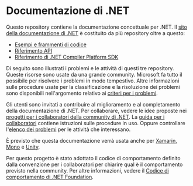 # <a name="net-docs"></a>Documentazione di .NET

Questo repository contiene la documentazione concettuale per .NET. Il [sito della documentazione di .NET](https://docs.microsoft.com/dotnet) è costituito da più repository oltre a questo:

- [Esempi e frammenti di codice](https://github.com/dotnet/samples)
- [Riferimento API](https://github.com/dotnet/dotnet-api-docs)
- [Riferimento di .NET Compiler Platform SDK](https://github.com/dotnet/roslyn-api-docs)

Di seguito sono illustrati i problemi e le attività di questi tre repository. Queste risorse sono usate da una grande community. Microsoft fa tutto il possibile per risolvere i problemi in modo tempestivo. Altre informazioni sulle procedure usate per la classificazione e la risoluzione dei problemi sono disponibili nell'argomento relativo ai [criteri per i problemi](issues-policy.md).

Gli utenti sono invitati a contribuire al miglioramento e al completamento della documentazione di .NET. Per collaborare, vedere le idee proposte nei [progetti per i collaboratori della community di .NET](https://github.com/dotnet/docs/projects/35). La [guida per i collaboratori](https://github.com/dotnet/docs/blob/master/CONTRIBUTING.md) contiene istruzioni sulle procedure in uso. Oppure controllare l'[elenco dei problemi](https://github.com/dotnet/docs/issues) per le attività che interessano.

È previsto che questa documentazione verrà usata anche per [Xamarin](https://docs.microsoft.com/xamarin), [Mono](http://docs.go-mono.com/?link=root%3a%2fclasslib) e [Unity](http://docs.unity3d.com/Manual/index.html).

Per questo progetto è stato adottato il codice di comportamento definito dalla convenzione per i collaboratori per chiarire qual è il comportamento previsto nella community.
Per altre informazioni, vedere il [Codice di comportamento di .NET Foundation](https://dotnetfoundation.org/code-of-conduct).
